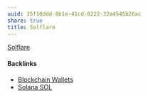 ```yaml
---
uuid: 35f10ddd-8b1e-41cd-8222-32a4545b26ac
share: true
title: Solflare
---
```

[Solflare](https://solflare.com/)

#### Backlinks

* [Blockchain Wallets](/10944f11-fe2d-4348-9497-ae49a93c4c8e)
* [Solana SOL](/a7fe5a35-f8e0-476a-8d63-8e5f432da064)
